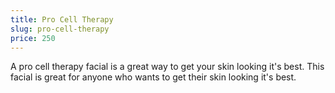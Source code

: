 ```yaml
---
title: Pro Cell Therapy
slug: pro-cell-therapy
price: 250
---
```


A pro cell therapy facial is a great way to get your skin looking it's best. This facial is great for anyone who wants to get their skin looking it's best.
